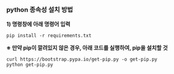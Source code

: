 ### python 종속성 설치 방법

**1) 명령창에 아래 명령어 입력**

```
pip install -r requirements.txt
```

**※ 만약 pip이 깔려있지 않은 경우, 아래 코드를 실행하여, pip을 설치할 것**

```
curl https://bootstrap.pypa.io/get-pip.py -o get-pip.py
python get-pip.py
```
